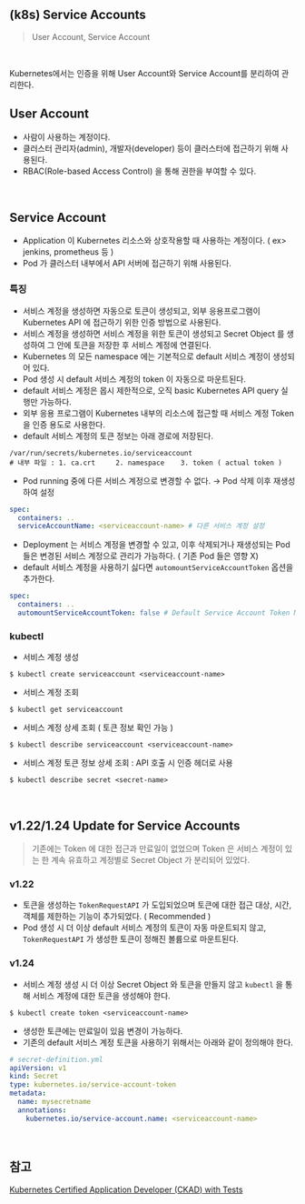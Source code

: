 ## (k8s) Service Accounts
> User Account, Service Account

<br>

 Kubernetes에서는 인증을 위해 User Account와 Service Account를 분리하여 관리한다.

## User Account
- 사람이 사용하는 계정이다.
- 클러스터 관리자(admin), 개발자(developer) 등이 클러스터에 접근하기 위해 사용된다.
- RBAC(Role-based Access Control) 을 통해 권한을 부여할 수 있다. 

<br>

## Service Account
- Application 이 Kubernetes 리소스와 상호작용할 때 사용하는 계정이다. ( ex> jenkins, prometheus 등 )
- Pod 가 클러스터 내부에서 API 서버에 접근하기 위해 사용된다. 

### 특징
- 서비스 계정을 생성하면 자동으로 토큰이 생성되고, 외부 응용프로그램이 Kubernetes API 에 접근하기 위한 인증 방법으로 사용된다. 
- 서비스 계정을 생성하면 서비스 계정을 위한 토큰이 생성되고 Secret Object 를 생성하여 그 안에 토큰을 저장한 후 서비스 계정에 연결된다. 
- Kubernetes 의 모든 namespace 에는 기본적으로 default 서비스 계정이 생성되어 있다.  
- Pod 생성 시 default 서비스 계정의 token 이 자동으로 마운트된다. 
- default 서비스 계정은 몹시 제한적으로, 오직 basic Kubernetes API query 실행만 가능하다. 
- 외부 응용 프로그램이 Kubernetes 내부의 리소스에 접근할 때 서비스 계정 Token 을 인증 용도로 사용한다.
- default 서비스 계정의 토큰 정보는 아래 경로에 저장된다.
```shell
/var/run/secrets/kubernetes.io/serviceaccount
# 내부 파일 : 1. ca.crt     2. namespace    3. token ( actual token )
```
- Pod running 중에 다른 서비스 계정으로 변경할 수 없다. → Pod 삭제 이후 재생성하여 설정
```yaml
spec:
  containers: ..
  serviceAccountName: <serviceaccount-name> # 다른 서비스 계정 설정
```
- Deployment 는 서비스 계정을 변경할 수 있고, 이후 삭제되거나 재생성되는 Pod 들은 변경된 서비스 계정으로 관리가 가능하다. ( 기존 Pod 들은 영향 X)
- default 서비스 계정을 사용하기 싫다면 `automountServiceAccountToken` 옵션을 추가한다.
```yaml
spec:
  containers: ..
  automountServiceAccountToken: false # Default Service Account Token Mount 방지
```

### kubectl
- 서비스 계정 생성
```shell
$ kubectl create serviceaccount <serviceaccount-name>
```
- 서비스 계정 조회
```shell
$ kubectl get serviceaccount
```
- 서비스 계정 상세 조회 ( 토큰 정보 확인 가능 )
```shell
$ kubectl describe serviceaccount <serviceaccount-name>
```
- 서비스 계정 토큰 정보 상세 조회 : API 호출 시 인증 헤더로 사용
```shell
$ kubectl describe secret <secret-name> 
```

<br>

## v1.22/1.24 Update for Service Accounts
>  기존에는 Token 에 대한 접근과 만료일이 없었으며 Token 은 서비스 계정이 있는 한 계속 유효하고 계정별로 Secret Object 가 분리되어 있었다. 

### v1.22
- 토큰을 생성하는 `TokenRequestAPI` 가 도입되었으며 토큰에 대한 접근 대상, 시간, 객체를 제한하는 기능이 추가되었다. ( Recommended )
- Pod 생성 시 더 이상 default 서비스 계정의 토큰이 자동 마운트되지 않고, `TokenRequestAPI` 가 생성한 토큰이 정해진 볼륨으로 마운트된다. 

### v1.24
- 서비스 계정 생성 시 더 이상 Secret Object 와 토큰을 만들지 않고 `kubectl` 을 통해 서비스 계정에 대한 토큰을 생성해야 한다. 
```shell
$ kubectl create token <serviceaccount-name>
```
- 생성한 토큰에는 만료일이 있음 변경이 가능하다. 
- 기존의 default 서비스 계정 토큰을 사용하기 위해서는 아래와 같이 정의해야 한다.
```yml
# secret-definition.yml
apiVersion: v1
kind: Secret
type: kubernetes.io/service-account-token
metadata:
  name: mysecretname
  annotations:
    kubernetes.io/service-account.name: <serviceaccount-name>
```

<br>

## 참고
[Kubernetes Certified Application Developer (CKAD) with Tests](https://www.udemy.com/share/1013BQ3@FHcQPh5fdtPOTP1ZXYZVcotPtN9ZvIN1IS37fa49ax7L0Kti3Q1cVKrL8WjJxV0YjA==/)